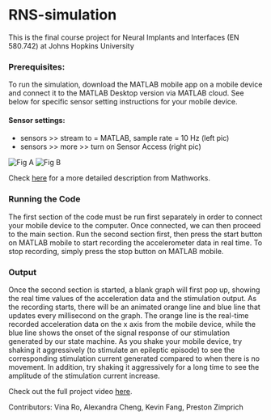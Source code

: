 # RNS-simulation
This is the final course project for Neural Implants and Interfaces (EN 580.742) at Johns Hopkins University

### Prerequisites:
To run the simulation, download the MATLAB mobile app on a mobile device and connect it to the MATLAB Desktop version via MATLAB cloud. See below for specific sensor setting instructions for your mobile device.

#### Sensor settings: 
-	sensors >> stream to = MATLAB, sample rate = 10 Hz (left pic)
-	sensors >> more >> turn on Sensor Access (right pic)

![Fig A](https://user-images.githubusercontent.com/43463024/190882791-f4373447-e9f1-4e96-b7e0-5ebf60c5f97f.png)
![Fig B](https://user-images.githubusercontent.com/43463024/190882794-3aefa5da-50d2-4d18-88c8-63abb6f4f63e.png)

Check [here](https://www.mathworks.com/help/matlabmobile/ug/stream-sensor-data-with-sensor-controls.html) for a more detailed description from Mathworks.

### Running the Code
The first section of the code must be run first separately in order to connect your mobile device to the computer. Once connected, we can then proceed to the main section. Run the second section first, then press the start button on MATLAB mobile to start recording the accelerometer data in real time. To stop recording, simply press the stop button on MATLAB mobile.

### Output
Once the second section is started, a blank graph will first pop up, showing the real time values of the acceleration data and the stimulation output. As the recording starts, there will be an animated orange line and blue line that updates every millisecond on the graph. The orange line is the real-time recorded acceleration data on the x axis from the mobile device, while the blue line shows the onset of the signal response of our stimulation generated by our state machine.
	As you shake your mobile device, try shaking it aggressively (to stimulate an epileptic episode) to see the corresponding stimulation current generated compared to when there is no movement. In addition, try shaking it aggressively for a long time to see the amplitude of the stimulation current increase.

Check out the full project video [here](https://www.youtube.com/watch?v=0nrBe8qhNzo&ab_channel=AlexandraCheng).


Contributors: Vina Ro, Alexandra Cheng, Kevin Fang, Preston Zimprich 
